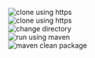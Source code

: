 ![clone using https](https://github.com/user-attachments/assets/d96cea39-d852-43d0-8575-6a7bcddc010e)
<br>
![clone using https](https://github.com/user-attachments/assets/ff8df5e4-b89d-493f-a6d3-e95250ffc988)
<br>
![change directory](https://github.com/user-attachments/assets/6d4e9450-a2fa-4619-ae26-dc67a07ab84d)
<br>
![run using maven](https://github.com/user-attachments/assets/b7439361-ae1b-4d71-bfec-c67a9dc66a33)
<br>
![maven clean package](https://github.com/user-attachments/assets/e3f7eb40-f709-4b03-b4d3-80791a93fedd)

